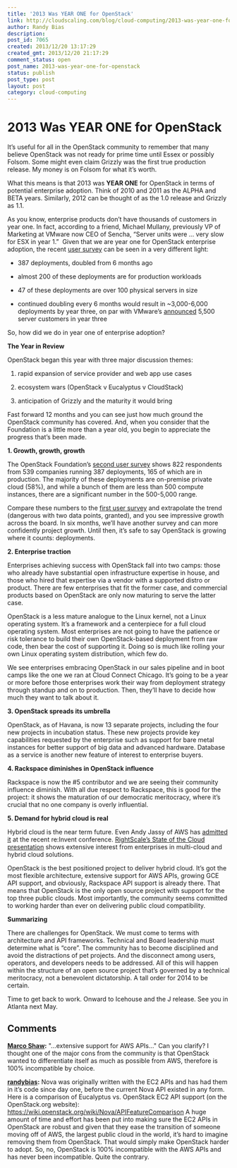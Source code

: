 ```yaml
---
title: '2013 Was YEAR ONE for OpenStack'
link: http://cloudscaling.com/blog/cloud-computing/2013-was-year-one-for-openstack/
author: Randy Bias
description: 
post_id: 7065
created: 2013/12/20 13:17:29
created_gmt: 2013/12/20 21:17:29
comment_status: open
post_name: 2013-was-year-one-for-openstack
status: publish
post_type: post
layout: post
category: cloud-computing
---
```


# 2013 Was YEAR ONE for OpenStack

It’s useful for all in the OpenStack community to remember that many believe OpenStack was not ready for prime time until Essex or possibly Folsom. Some might even claim Grizzly was the first true production release. My money is on Folsom for what it’s worth.

What this means is that 2013 was **YEAR ONE** for OpenStack in terms of potential enterprise adoption. Think of 2010 and 2011 as the ALPHA and BETA years. Similarly, 2012 can be thought of as the 1.0 release and Grizzly as 1.1.

As you know, enterprise products don’t have thousands of customers in year one. In fact, according to a friend, Michael Mullany, previously VP of Marketing at VMware now CEO of Sencha, “Server units were ... very slow for ESX in year 1.”  Given that we are year one for OpenStack enterprise adoption, the recent [user survey](https://www.openstack.org/user-survey/Login) can be seen in a very different light:

  * 387 deployments, doubled from 6 months ago

  * almost 200 of these deployments are for production workloads

  * 47 of these deployments are over 100 physical servers in size

  * continued doubling every 6 months would result in ~3,000-6,000 deployments by year three, on par with VMware’s [announced](http://www.vmware.com/company/news/releases/momentum.html) 5,500 server customers in year three

So, how did we do in year one of enterprise adoption?

**The Year in Review**

OpenStack began this year with three major discussion themes:

  1. rapid expansion of service provider and web app use cases

  2. ecosystem wars (OpenStack v Eucalyptus v CloudStack)

  3. anticipation of Grizzly and the maturity it would bring

Fast forward 12 months and you can see just how much ground the OpenStack community has covered. And, when you consider that the Foundation is a little more than a year old, you begin to appreciate the progress that’s been made.

**1\. Growth, growth, growth**

The OpenStack Foundation’s [second user survey](http://www.slideshare.net/openstack/openstack-user-survey-october-2013?from_search=1) shows 822 respondents from 539 companies running 387 deployments, 165 of which are in production. The majority of these deployments are on-premise private cloud (58%), and while a bunch of them are less than 500 compute instances, there are a significant number in the 500-5,000 range.

Compare these numbers to the [first user survey](http://www.slideshare.net/noggin143/havana-survey-resultsfinalv2?from_search=7) and extrapolate the trend (dangerous with two data points, granted), and you see impressive growth across the board. In six months, we’ll have another survey and can more confidently project growth. Until then, it’s safe to say OpenStack is growing where it counts: deployments.

**2\. Enterprise traction**

Enterprises achieving success with OpenStack fall into two camps: those who already have substantial open infrastructure expertise in house, and those who hired that expertise via a vendor with a supported distro or product. There are few enterprises that fit the former case, and commercial products based on OpenStack are only now maturing to serve the latter case.

OpenStack is a less mature analogue to the Linux kernel, not a Linux operating system. It’s a framework and a centerpiece for a full cloud operating system. Most enterprises are not going to have the patience or risk tolerance to build their own OpenStack-based deployment from raw code, then bear the cost of supporting it. Doing so is much like rolling your own Linux operating system distribution, which few do.

We see enterprises embracing OpenStack in our sales pipeline and in boot camps like the one we ran at Cloud Connect Chicago. It’s going to be a year or more before those enterprises work their way from deployment strategy through standup and on to production. Then, they’ll have to decide how much they want to talk about it.

**3\. OpenStack spreads its umbrella**

OpenStack, as of Havana, is now 13 separate projects, including the four new projects in incubation status. These new projects provide key capabilities requested by the enterprise such as support for bare metal instances for better support of big data and advanced hardware. Database as a service is another new feature of interest to enterprise buyers.

**4\. Rackspace diminishes in OpenStack influence**

Rackspace is now the #5 contributor and we are seeing their community influence diminish. With all due respect to Rackspace, this is good for the project: it shows the maturation of our democratic meritocracy, where it’s crucial that no one company is overly influential.

**5\. Demand for hybrid cloud is real**

Hybrid cloud is the near term future. Even Andy Jassy of AWS has [admitted it](http://www.itworld.com/cloud-computing/382784/amazon-web-services-grudgingly-accepts-hybrid-cloud) at the recent re:Invent conference. [RightScale’s State of the Cloud presentation](http://www.rightscale.com/lp/state-of-the-cloud-report.php) shows extensive interest from enterprises in multi-cloud and hybrid cloud solutions.

OpenStack is the best positioned project to deliver hybrid cloud. It’s got the most flexible architecture, extensive support for AWS APIs, growing GCE API support, and obviously, Rackspace API support is already there. That means that OpenStack is the only open source project with support for the top three public clouds. Most importantly, the community seems committed to working harder than ever on delivering public cloud compatibility.

**Summarizing**

There are challenges for OpenStack. We must come to terms with architecture and API frameworks. Technical and Board leadership must determine what is “core”. The community has to become disciplined and avoid the distractions of pet projects. And the disconnect among users, operators, and developers needs to be addressed. All of this will happen within the structure of an open source project that’s governed by a technical meritocracy, not a benevolent dictatorship. A tall order for 2014 to be certain.

Time to get back to work. Onward to Icehouse and the J release. See you in Atlanta next May.

## Comments

**[Marco Shaw](#6663 "2013-12-26 14:17:00"):** "...extensive support for AWS APIs..." Can you clarify? I thought one of the major cons from the community is that OpenStack wanted to differentiate itself as much as possible from AWS, therefore is 100% incompatible by choice.

**[randybias](#6664 "2013-12-26 18:32:00"):** Nova was originally written with the EC2 APIs and has had them in it’s code since day one, before the current Nova API existed in any form. Here is a comparison of Eucalyptus vs. OpenStack EC2 API support (on the OpenStack.org website): https://wiki.openstack.org/wiki/Nova/APIFeatureComparison A huge amount of time and effort has been put into making sure the EC2 APIs in OpenStack are robust and given that they ease the transition of someone moving off of AWS, the largest public cloud in the world, it’s hard to imagine removing them from OpenStack. That would simply make OpenStack harder to adopt. So, no, OpenStack is 100% incompatible with the AWS APIs and has never been incompatible. Quite the contrary.

